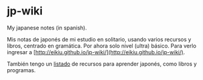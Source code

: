 jp-wiki
============

My japanese notes (in spanish).

Mis notas de japonés de mi estudio en solitario, usando varios recursos y libros, centrado en gramática. Por ahora solo nivel (ultra) básico. Para verlo ingresar a [http://eikiu.github.io/jp-wiki/](http://eikiu.github.io/jp-wiki/).

También tengo un [listado](http://blog.aquinzi.com/es/japanese-resources/) de recursos para aprender japonés, como libros y programas.